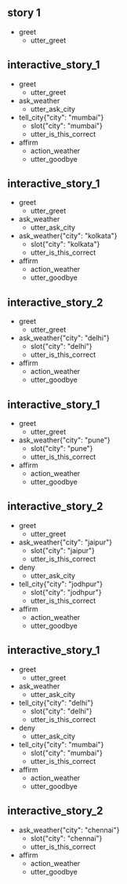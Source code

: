 ## story 1
* greet
  - utter_greet


## interactive_story_1
* greet
    - utter_greet
* ask_weather
    - utter_ask_city
* tell_city{"city": "mumbai"}
    - slot{"city": "mumbai"}
    - utter_is_this_correct
* affirm
    - action_weather
    - utter_goodbye

## interactive_story_1
* greet
    - utter_greet
* ask_weather
    - utter_ask_city
* ask_weather{"city": "kolkata"}
    - slot{"city": "kolkata"}
    - utter_is_this_correct
* affirm
    - action_weather
    - utter_goodbye

## interactive_story_2
* greet
    - utter_greet
* ask_weather{"city": "delhi"}
    - slot{"city": "delhi"}
    - utter_is_this_correct
* affirm
    - action_weather
    - utter_goodbye

## interactive_story_1
* greet
    - utter_greet
* ask_weather{"city": "pune"}
    - slot{"city": "pune"}
    - utter_is_this_correct
* affirm
    - action_weather
    - utter_goodbye

## interactive_story_2
* greet
    - utter_greet
* ask_weather{"city": "jaipur"}
    - slot{"city": "jaipur"}
    - utter_is_this_correct
* deny
    - utter_ask_city
* tell_city{"city": "jodhpur"}
    - slot{"city": "jodhpur"}
    - utter_is_this_correct
* affirm
    - action_weather
    - utter_goodbye

## interactive_story_1
* greet
    - utter_greet
* ask_weather
    - utter_ask_city
* tell_city{"city": "delhi"}
    - slot{"city": "delhi"}
    - utter_is_this_correct
* deny
    - utter_ask_city
* tell_city{"city": "mumbai"}
    - slot{"city": "mumbai"}
    - utter_is_this_correct
* affirm
    - action_weather
    - utter_goodbye

## interactive_story_2
* ask_weather{"city": "chennai"}
    - slot{"city": "chennai"}
    - utter_is_this_correct
* affirm
    - action_weather
    - utter_goodbye

